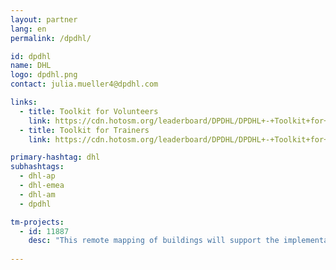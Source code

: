 ```yaml
---
layout: partner
lang: en
permalink: /dpdhl/

id: dpdhl
name: DHL
logo: dpdhl.png
contact: julia.mueller4@dpdhl.com

links:
  - title: Toolkit for Volunteers
    link: https://cdn.hotosm.org/leaderboard/DPDHL/DPDHL+-+Toolkit+for+Volunteers.zip
  - title: Toolkit for Trainers
    link: https://cdn.hotosm.org/leaderboard/DPDHL/DPDHL+-+Toolkit+for+Trainers.zip

primary-hashtag: dhl
subhashtags:
  - dhl-ap
  - dhl-emea
  - dhl-am
  - dpdhl

tm-projects:
  - id: 11887
    desc: "This remote mapping of buildings will support the implementation of planned activities and largely the generation of data for humanitarian activities in the identified provinces."
    
---
```

